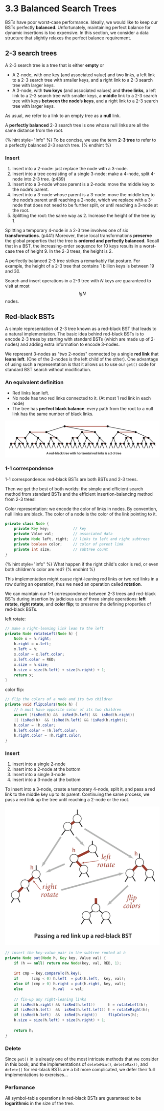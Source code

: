 # 3.3 Balanced Search Trees

BSTs have poor worst-case performance. Ideally, we would like to keep our BSTs perfectly **balanced**. Unfortunately, maintaining perfect balance for dynamic insertions is too expensive. In this section, we consider a data structure that slightly relaxes the perfect balance requirement.

## 2-3 search trees

A 2-3 search tree is a tree that is either **empty** or

* A 2-node, with one key \(and associated value\) and two links, a left link to a 2-3 search tree with smaller keys, and a right link to a 2-3 search tree with larger keys.
* A 3-node, with **two keys** \(and associated values\) and **three links**, a left link to a 2-3 search tree with smaller keys, a **middle** link to a 2-3 search tree with keys **between the node’s keys**, and a right link to a 2-3 search tree with larger keys.

As usual, we refer to a link to an empty tree as a **null** link.

A **perfectly balanced** 2-3 search tree is one whose null links are all the same distance from the root.

{% hint style="info" %}
To be concise, we use the term **2-3 tree** to refer to a perfectly balanced 2-3 search tree.
{% endhint %}

### Insert

1. Insert into a 2-node: just replace the node with a 3-node.
2. Insert into a tree consisting of a single 3-node: make a 4-node, split 4-node into 2-3 tree. \(p439\)
3. Insert into a 3-node whose parent is a 2-node: move the middle key to the node’s parent.
4. Insert into a 3-node whose parent is a 3-node: move the middle key to the node’s parent until reaching a 2-node, which we replace with a 3-node that does not need to be further split, or until reaching a 3-node at the root.
5. Splitting the root: the same way as 2. Increase the height of the tree by 1.

Splitting a temporary 4-node in a 2-3 tree involves one of six **transformations**. \(p441\) Moreover, these local transformations **preserve** the global properties that the tree is **ordered and perfectly balanced**. Recall that in a BST, the increasing-order sequence for 10 keys results in a worst-case tree of height 9. In the 2-3 trees, the height is 2.

A perfectly balanced 2-3 tree strikes a remarkably flat posture. For example, the height of a 2-3 tree that contains 1 billion keys is between 19 and 30.

Search and insert operations in a 2-3 tree with _N_ keys are guaranteed to visit at most $$lgN$$ nodes.

## Red-black BSTs

A simple representation of 2-3 tree known as a red-black BST that leads to a natural implementation. The basic idea behind red-black BSTs is to encode 2-3 trees by starting with standard BSTs \(which are made up of 2-nodes\) and adding extra information to encode 3-nodes.

We represent 3-nodes as "two 2-nodes" connected by a single **red link** that **leans left**. \(One of the 2-nodes is the left child of the other\). One advantage of using such a representation is that it allows us to use our `get()` code for standard BST search without modification.

### An equivalent definition

* Red links lean left.
* No node has two red links connected to it. \(At most 1 red link in each node\)
* The tree has **perfect black balance**: every path from the root to a null link has the same number of black links.

![](../../.gitbook/assets/screen-shot-2018-05-15-at-16.34.02.png)

### **1-1 correspondence**

1-1 correspondence: red-black BSTs are both BSTs and 2-3 trees.

Then we get the best of both worlds: the simple and efficient search method from standard BSTs and the efficient insertion-balancing method from 2-3 trees!

Color representation: we encode the color of links in nodes. By convention, null links are black. The color of a node is the color of the link pointing to it.

```java
private class Node {
    private Key key;           // key
    private Value val;         // associated data
    private Node left, right;  // links to left and right subtrees
    private boolean color;     // color of parent link
    private int size;          // subtree count
}
```

{% hint style="info" %}
What happen if the right child's color is red, or even both children's color are red?
{% endhint %}

This implementation might cause right-leaning red links or two red links in a row during an operation, thus we need an operation called **rotation**.

We can maintain our 1-1 correspondence between 2-3 trees and red-black BSTs during insertion by judicious use of three simple operations: **left rotate**, **right rotate**, and **color flip**; to preserve the defining properties of red-black BSTs.

left rotate:

```java
// make a right-leaning link lean to the left
private Node rotateLeft(Node h) {
    Node x = h.right; 
    h.right = x.left;
    x.left = h;
    x.color = x.left.color;
    x.left.color = RED;
    x.size = h.size;
    h.size = size(h.left) + size(h.right) + 1;
    return x;
}
```

color flip:

```java
// flip the colors of a node and its two children
private void flipColors(Node h) {
    // h must have opposite color of its two children
    assert (!isRed(h) &&  isRed(h.left) &&  isRed(h.right)) 
    || (isRed(h)  && !isRed(h.left) && !isRed(h.right));
    h.color = !h.color;
    h.left.color = !h.left.color;
    h.right.color = !h.right.color;
}
```

### Insert

1. Insert into a single 2-node
2. Insert into a 2-node at the bottom
3. Insert into a single 3-node
4. Insert into a 3-node at the bottom

To insert into a 3-node, create a temporary 4-node, split it, and pass a red link to the middle key up to its parent. Continuing the same process, we pass a red link up the tree until reaching a 2-node or the root.

![](../../.gitbook/assets/screen-shot-2018-05-16-at-10.42.18.png)

```java
// insert the key-value pair in the subtree rooted at h
private Node put(Node h, Key key, Value val) { 
    if (h == null) return new Node(key, val, RED, 1);

    int cmp = key.compareTo(h.key);
    if      (cmp < 0) h.left  = put(h.left,  key, val); 
    else if (cmp > 0) h.right = put(h.right, key, val); 
    else              h.val   = val;

    // fix-up any right-leaning links
    if (isRed(h.right) && !isRed(h.left))      h = rotateLeft(h);
    if (isRed(h.left)  &&  isRed(h.left.left)) h = rotateRight(h);
    if (isRed(h.left)  &&  isRed(h.right))     flipColors(h);
    h.size = size(h.left) + size(h.right) + 1;

    return h;
}
```

### Delete

Since `put()` in is already one of the most intricate methods that we consider in this book, and the implementations of `deleteMin()`, `deleteMax()`, and `delete()` for red-black BSTs are a bit more complicated, we defer their full implementations to exercises...

### Perfomance

All symbol-table operations in red-black BSTs are guaranteed to be **logarithmic** in the size of the tree.

